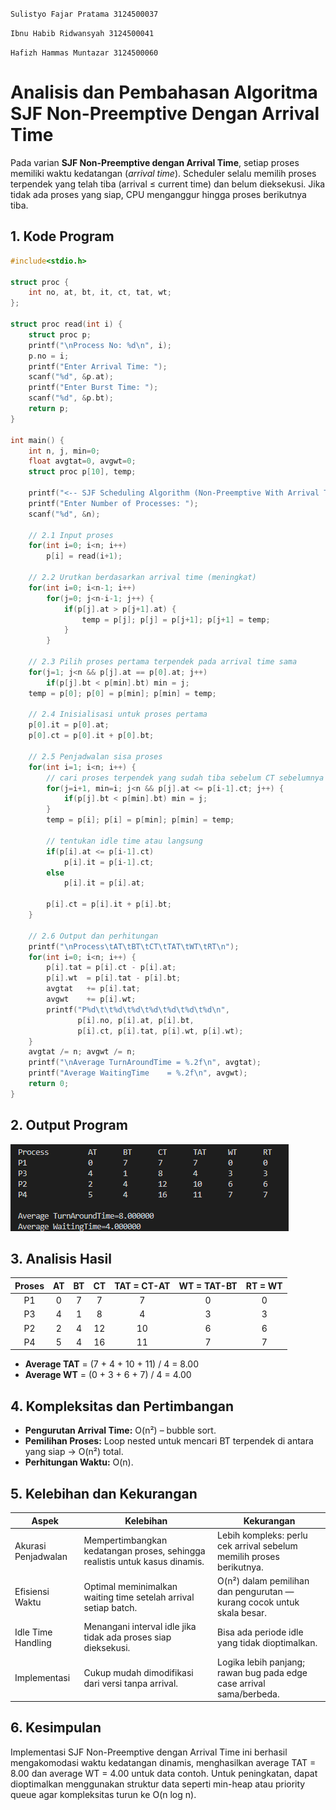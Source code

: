 <code>Sulistyo Fajar Pratama 3124500037</code></br>

<code>Ibnu Habib Ridwansyah 3124500041</code></br>

<code>Hafizh Hammas Muntazar 3124500060</code></br>

# Analisis dan Pembahasan Algoritma SJF Non-Preemptive Dengan Arrival Time


Pada varian **SJF Non-Preemptive dengan Arrival Time**, setiap proses memiliki waktu kedatangan (*arrival time*). Scheduler selalu memilih proses terpendek yang telah tiba (arrival ≤ current time) dan belum dieksekusi. Jika tidak ada proses yang siap, CPU menganggur hingga proses berikutnya tiba.

## 1. Kode Program

```c
#include<stdio.h>

struct proc {
    int no, at, bt, it, ct, tat, wt;
};

struct proc read(int i) {
    struct proc p;
    printf("\nProcess No: %d\n", i);
    p.no = i;
    printf("Enter Arrival Time: ");
    scanf("%d", &p.at);
    printf("Enter Burst Time: ");
    scanf("%d", &p.bt);
    return p;
}

int main() {
    int n, j, min=0;
    float avgtat=0, avgwt=0;
    struct proc p[10], temp;

    printf("<-- SJF Scheduling Algorithm (Non-Preemptive With Arrival Time) -->\n");
    printf("Enter Number of Processes: ");
    scanf("%d", &n);

    // 2.1 Input proses
    for(int i=0; i<n; i++)
        p[i] = read(i+1);

    // 2.2 Urutkan berdasarkan arrival time (meningkat)
    for(int i=0; i<n-1; i++)
        for(j=0; j<n-i-1; j++) {
            if(p[j].at > p[j+1].at) {
                temp = p[j]; p[j] = p[j+1]; p[j+1] = temp;
            }
        }

    // 2.3 Pilih proses pertama terpendek pada arrival time sama
    for(j=1; j<n && p[j].at == p[0].at; j++)
        if(p[j].bt < p[min].bt) min = j;
    temp = p[0]; p[0] = p[min]; p[min] = temp;

    // 2.4 Inisialisasi untuk proses pertama
    p[0].it = p[0].at;
    p[0].ct = p[0].it + p[0].bt;

    // 2.5 Penjadwalan sisa proses
    for(int i=1; i<n; i++) {
        // cari proses terpendek yang sudah tiba sebelum CT sebelumnya
        for(j=i+1, min=i; j<n && p[j].at <= p[i-1].ct; j++) {
            if(p[j].bt < p[min].bt) min = j;
        }
        temp = p[i]; p[i] = p[min]; p[min] = temp;

        // tentukan idle time atau langsung
        if(p[i].at <= p[i-1].ct)
            p[i].it = p[i-1].ct;
        else
            p[i].it = p[i].at;

        p[i].ct = p[i].it + p[i].bt;
    }

    // 2.6 Output dan perhitungan
    printf("\nProcess\tAT\tBT\tCT\tTAT\tWT\tRT\n");
    for(int i=0; i<n; i++) {
        p[i].tat = p[i].ct - p[i].at;
        p[i].wt  = p[i].tat - p[i].bt;
        avgtat   += p[i].tat;
        avgwt    += p[i].wt;
        printf("P%d\t\t%d\t%d\t%d\t%d\t%d\t%d\n",
               p[i].no, p[i].at, p[i].bt,
               p[i].ct, p[i].tat, p[i].wt, p[i].wt);
    }
    avgtat /= n; avgwt /= n;
    printf("\nAverage TurnAroundTime = %.2f\n", avgtat);
    printf("Average WaitingTime    = %.2f\n", avgwt);
    return 0;
}
```

## 2. Output Program

![Output Program](https://github.com/ibnuhabibr/SisOp-2025/blob/main/img/Output%20Non-Preemtive%20SJF%20With%20Arrival%20Time.png)

## 3. Analisis Hasil

| Proses |  AT |  BT |  CT | TAT = CT-AT | WT = TAT-BT | RT = WT |
| :----: | :-: | :-: | :-: | :---------: | :---------: | :-----: |
|   P1   |  0  |  7  |  7  |      7      |      0      |    0    |
|   P3   |  4  |  1  |  8  |      4      |      3      |    3    |
|   P2   |  2  |  4  |  12 |      10     |      6      |    6    |
|   P4   |  5  |  4  |  16 |      11     |      7      |    7    |

* **Average TAT** = (7 + 4 + 10 + 11) / 4 = 8.00
* **Average WT**  = (0 + 3 + 6 + 7)  / 4 = 4.00

## 4. Kompleksitas dan Pertimbangan

* **Pengurutan Arrival Time:** O(n²) – bubble sort.
* **Pemilihan Proses:** Loop nested untuk mencari BT terpendek di antara yang siap → O(n²) total.
* **Perhitungan Waktu:** O(n).

## 5. Kelebihan dan Kekurangan

| Aspek               | Kelebihan                                                                   | Kekurangan                                                             |
| ------------------- | --------------------------------------------------------------------------- | ---------------------------------------------------------------------- |
| Akurasi Penjadwalan | Mempertimbangkan kedatangan proses, sehingga realistis untuk kasus dinamis. | Lebih kompleks: perlu cek arrival sebelum memilih proses berikutnya.   |
| Efisiensi Waktu     | Optimal meminimalkan waiting time setelah arrival setiap batch.             | O(n²) dalam pemilihan dan pengurutan — kurang cocok untuk skala besar. |
| Idle Time Handling  | Menangani interval idle jika tidak ada proses siap dieksekusi.              | Bisa ada periode idle yang tidak dioptimalkan.                         |
| Implementasi        | Cukup mudah dimodifikasi dari versi tanpa arrival.                          | Logika lebih panjang; rawan bug pada edge case arrival sama/berbeda.   |

## 6. Kesimpulan

Implementasi SJF Non-Preemptive dengan Arrival Time ini berhasil mengakomodasi waktu kedatangan dinamis, menghasilkan average TAT = 8.00 dan average WT = 4.00 untuk data contoh. Untuk peningkatan, dapat dioptimalkan menggunakan struktur data seperti min-heap atau priority queue agar kompleksitas turun ke O(n log n).
